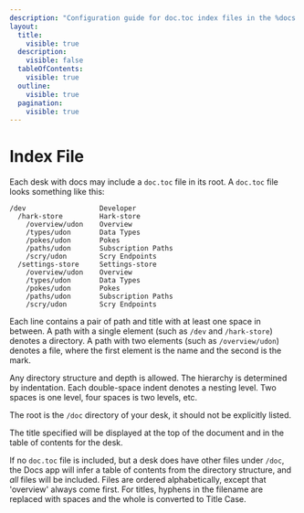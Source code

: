 ```yaml
---
description: "Configuration guide for doc.toc index files in the %docs app, covering structure definition, hierarchical organization, file/directory specification, and automatic table of contents generation."
layout:
  title:
    visible: true
  description:
    visible: false
  tableOfContents:
    visible: true
  outline:
    visible: true
  pagination:
    visible: true
---
```


# Index File

Each desk with docs may include a `doc.toc` file in its root. A `doc.toc` file looks something like this:

```
/dev                  Developer
  /hark-store         Hark-store
    /overview/udon    Overview
    /types/udon       Data Types
    /pokes/udon       Pokes
    /paths/udon       Subscription Paths
    /scry/udon        Scry Endpoints
  /settings-store     Settings-store
    /overview/udon    Overview
    /types/udon       Data Types
    /pokes/udon       Pokes
    /paths/udon       Subscription Paths
    /scry/udon        Scry Endpoints
```

Each line contains a pair of path and title with at least one space in between. A path with a single element (such as `/dev` and `/hark-store`) denotes a directory. A path with two elements (such as `/overview/udon`) denotes a file, where the first element is the name and the second is the mark.

Any directory structure and depth is allowed. The hierarchy is determined by indentation. Each double-space indent denotes a nesting level. Two spaces is one level, four spaces is two levels, etc.

The root is the `/doc` directory of your desk, it should not be explicitly listed.

The title specified will be displayed at the top of the document and in the table of contents for the desk.

If no `doc.toc` file is included, but a desk does have other files under `/doc`, the Docs app will infer a table of contents from the directory structure, and _all_ files will be included. Files are ordered alphabetically, except that 'overview' always come first. For titles, hyphens in the filename are replaced with spaces and the whole is converted to Title Case.
